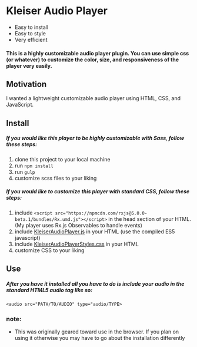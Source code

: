 # Kleiser Audio Player

  - Easy to install
  - Easy to style
  - Very efficient

#### This is a highly customizable audio player plugin. You can use simple css (or whatever) to customize the color, size, and responsiveness of the player very easily.

## Motivation
I wanted a lightweight customizable audio player using HTML, CSS, and JavaScript.

## Install

##### If you would like this player to be highly customizable with Sass, follow these steps:
1) clone this project to your local machine
2) run `npm install`
3) run `gulp`
4) customize scss files to your liking

##### If you would like to customize this player with standard CSS, follow these steps:
1) include `<script src="https://npmcdn.com/rxjs@5.0.0-beta.1/bundles/Rx.umd.js"></script>` in the head section of your HTML.
(My player uses Rx.js Observables to handle events)
2) include [KleiserAudioPlayer.js](builds/site/js/es5/KleiserAudioPlayer.js) in your HTML (use the compiled ES5 javascript)
3) include [KleiserAudioPlayerStyles.css](builds/site/css/KleiserAudioPlayerStyles.css) in your HTML
4) customize CSS to your liking

## Use
##### After you have it installed all you have to do is include your audio in the standard HTML5 audio tag like so:
`<audio src="PATH/TO/AUDIO" type="audio/TYPE>`

### note:
- This was originally geared toward use in the browser. If you plan on using it otherwise you may have to go about the installation differently
